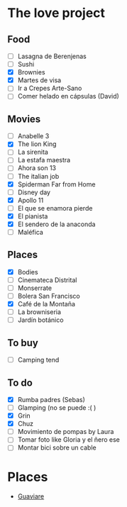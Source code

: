 # The love project

## Food
- [ ] Lasagna de Berenjenas
- [ ] Sushi
- [x] Brownies
- [x] Martes de visa
- [ ] Ir a Crepes Arte-Sano
- [ ] Comer helado en cápsulas (David)

## Movies
- [ ] Anabelle 3
- [x] The lion King
- [ ] La sirenita
- [ ] La estafa maestra
- [ ] Ahora son 13
- [ ] The italian job
- [x] Spiderman Far from Home
- [ ] Disney day
- [x] Apollo 11
- [ ] El que se enamora pierde
- [x] El pianista
- [x] El sendero de la anaconda
- [ ] Maléfica

## Places
- [x] Bodies
- [ ] Cinemateca Distrital
- [ ] Monserrate
- [ ] Bolera San Francisco
- [x] Café de la Montaña
- [ ] La browniseria 
- [ ] Jardín botánico

## To buy
- [ ] Camping tend

## To do
- [x] Rumba padres (Sebas)
- [ ] Glamping (no se puede :( )
- [x] Grin
- [x] Chuz 
- [ ] Movimiento de pompas by Laura
- [ ] Tomar foto like Gloria y el ñero ese
- [ ] Montar bici sobre un cable

# Places
- [Guaviare](https://www.facebook.com/eltiempo/videos/2494827804139691/)
